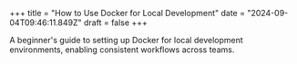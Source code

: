 +++
title = "How to Use Docker for Local Development"
date = "2024-09-04T09:46:11.849Z"
draft = false
+++

A beginner's guide to setting up Docker for local development environments, enabling consistent workflows across teams.
        